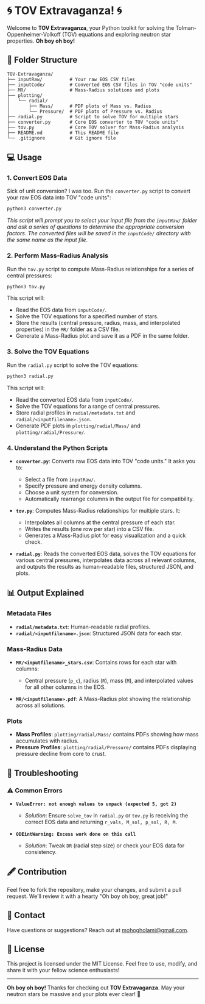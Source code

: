 # 🌀 TOV Extravaganza! 🌀

Welcome to **TOV Extravaganza**, your Python toolkit for solving the Tolman-Oppenheimer-Volkoff (TOV) equations and exploring neutron star properties. **Oh boy oh boy!**

## 📂 Folder Structure

```
TOV-Extravaganza/
├── inputRaw/          # Your raw EOS CSV files
├── inputCode/         # Converted EOS CSV files in TOV "code units"
├── MR/                # Mass-Radius solutions and plots
├── plotting/
│   └── radial/
│       ├── Mass/      # PDF plots of Mass vs. Radius
│       └── Pressure/  # PDF plots of Pressure vs. Radius
├── radial.py          # Script to solve TOV for multiple stars
├── converter.py       # Core EOS converter to TOV "code units"
├── tov.py             # Core TOV solver for Mass-Radius analysis
├── README.md          # This README file
└── .gitignore         # Git ignore file
```

## 💻 Usage

### 1. Convert EOS Data

Sick of unit conversion? I was too. Run the `converter.py` script to convert your raw EOS data into TOV "code units":

```bash
python3 converter.py
```

*This script will prompt you to select your input file from the `inputRaw/` folder and ask a series of questions to determine the appropriate conversion factors. The converted files will be saved in the `inputCode/` directory with the same name as the input file.*

### 2. Perform Mass-Radius Analysis

Run the `tov.py` script to compute Mass-Radius relationships for a series of central pressures:

```bash
python3 tov.py
```

This script will:

- Read the EOS data from `inputCode/`.
- Solve the TOV equations for a specified number of stars.
- Store the results (central pressure, radius, mass, and interpolated properties) in the `MR/` folder as a CSV file.
- Generate a Mass-Radius plot and save it as a PDF in the same folder.

### 3. Solve the TOV Equations

Run the `radial.py` script to solve the TOV equations:

```bash
python3 radial.py
```

This script will:

- Read the converted EOS data from `inputCode/`.
- Solve the TOV equations for a range of central pressures.
- Store radial profiles in `radial/metadata.txt` and `radial/<inputfilename>.json`.
- Generate PDF plots in `plotting/radial/Mass/` and `plotting/radial/Pressure/`.

### 4. Understand the Python Scripts

- **`converter.py`**: Converts raw EOS data into TOV "code units." It asks you to:
  - Select a file from `inputRaw/`.
  - Specify pressure and energy density columns.
  - Choose a unit system for conversion.
  - Automatically rearrange columns in the output file for compatibility.

- **`tov.py`**: Computes Mass-Radius relationships for multiple stars. It:
  - Interpolates all columns at the central pressure of each star.
  - Writes the results (one row per star) into a CSV file.
  - Generates a Mass-Radius plot for easy visualization and a quick check.

- **`radial.py`**: Reads the converted EOS data, solves the TOV equations for various central pressures, interpolates data across all relevant columns, and outputs the results as human-readable files, structured JSON, and plots.

## 📊 Output Explained

### Metadata Files

- **`radial/metadata.txt`**: Human-readable radial profiles.
- **`radial/<inputfilename>.json`**: Structured JSON data for each star.

### Mass-Radius Data

- **`MR/<inputfilename>_stars.csv`**: Contains rows for each star with columns:
  - Central pressure (`p_c`), radius (`R`), mass (`M`), and interpolated values for all other columns in the EOS.

- **`MR/<inputfilename>.pdf`**: A Mass-Radius plot showing the relationship across all solutions.

### Plots

- **Mass Profiles**: `plotting/radial/Mass/` contains PDFs showing how mass accumulates with radius.
- **Pressure Profiles**: `plotting/radial/Pressure/` contains PDFs displaying pressure decline from core to crust.

## 🧰 Troubleshooting

### ⚠️ Common Errors

- **`ValueError: not enough values to unpack (expected 5, got 2)`**
  - *Solution*: Ensure `solve_tov` in `radial.py` or `tov.py` is receiving the correct EOS data and returning `r_vals, M_sol, p_sol, R, M`.

- **`ODEintWarning: Excess work done on this call`**
  - *Solution*: Tweak `DR` (radial step size) or check your EOS data for consistency.

## 🖋️ Contribution

Feel free to fork the repository, make your changes, and submit a pull request. We'll review it with a hearty "Oh boy oh boy, great job!"

## 📢 Contact

Have questions or suggestions? Reach out at [mohogholami@gmail.com](mailto:mohogholami@gmail.com).

## 🏦 License

This project is licensed under the MIT License. Feel free to use, modify, and share it with your fellow science enthusiasts!

---

**Oh boy oh boy!** Thanks for checking out **TOV Extravaganza**. May your neutron stars be massive and your plots ever clear! 🌟


